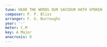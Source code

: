 ```yaml
---
tune: HEAR THE WORDS OUR SAVIOUR HATH SPOKEN
composer: P. P. Bliss
arranger: F. G. Burroughs
year: '-'
meter: C.M
key: A Major
anacrusis: 0
---
```

